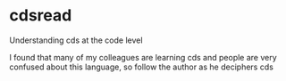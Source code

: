 # cdsread
Understanding cds at the code level


I found that many of my colleagues are learning cds and people are very confused about this language, so follow the author as he deciphers cds

